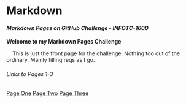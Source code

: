 # Markdown
#### *Markdown Pages on GitHub Challenge - INFOTC-1600*

__Welcome to my Markdown Pages Challenge__

&nbsp;&nbsp;&nbsp;&nbsp;This is just the front page for the challenge. Nothing too out of the ordinary. Mainly filling reqs as I go.

###### Links to Pages 1-3
[Page One](https://github.com/EricGutierrezAVG/Markdown/blob/main/Page%201.md)
[Page Two](https://github.com/EricGutierrezAVG/Markdown/blob/main/Page%202.md)
[Page Three](https://github.com/EricGutierrezAVG/Markdown/blob/main/page3)

